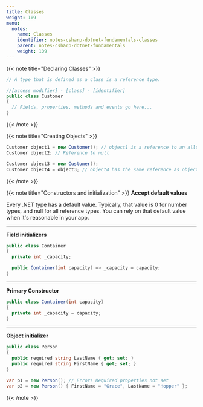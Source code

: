 ```yaml
---
title: Classes
weight: 109
menu:
  notes:
    name: Classes
    identifier: notes-csharp-dotnet-fundamentals-classes
    parent: notes-csharp-dotnet-fundamentals
    weight: 109
---
```


<!-- Declaring Classes -->

{{< note title="Declaring Classes" >}}
```csharp
// A type that is defined as a class is a reference type.

//[access modifier] - [class] - [identifier]
public class Customer
{
  // Fields, properties, methods and events go here...
}
```
{{< /note >}}

<!-- Creating Objects -->

{{< note title="Creating Objects" >}}
```csharp
Customer object1 = new Customer(); // object1 is a reference to an allocated space that will know where the object exists.
Customer object2; // Reference to null

Customer object3 = new Customer(); 
Customer object4 = object3; // object4 has the same reference as object3. If any of both instances changes, the other one does as well. Not recommended to do that.
```
{{< /note >}}

<!-- Constructors and initialization -->

{{< note title="Constructors and initialization" >}}
**Accept default values**

Every .NET type has a default value. Typically, that value is 0 for number types, and null for all reference types. You can rely on that default value when it's reasonable in your app.

---

**Field initializers**

```csharp
public class Container
{
  private int _capacity;

  public Container(int capacity) => _capacity = capacity;
}
```

---

**Primary Constructor**

```csharp
public class Container(int capacity)
{
  private int _capacity = capacity;
}
```

---

**Object initializer**

```csharp
public class Person
{
  public required string LastName { get; set; }
  public required string FirstName { get; set; }
}

var p1 = new Person(); // Error! Required properties not set
var p2 = new Person() { FirstName = "Grace", LastName = "Hopper" };
```
{{< /note >}}
